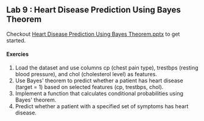 ## Lab 9 : Heart Disease Prediction Using Bayes Theorem 
Checkout [Heart Disease Prediction Using Bayes Theorem.pptx](https://github.com/Alen-Scaria1516/121CS0237_SEM7_AI_Lab/blob/main/Lab%209/Heart%20Disease%20Prediction%20Using%20Bayes%20Theorem.pptx) to get started.
#### Exercies
1. Load the dataset and use columns cp (chest pain type), trestbps (resting blood pressure), and chol (cholesterol level) as features.
2. Use Bayes' theorem to predict whether a patient has heart disease (target = 1) based on selected features (cp, trestbps, chol).
3. Implement a function that calculates conditional probabilities using Bayes' theorem.
4. Predict whether a patient with a specified set of symptoms has heart disease.

